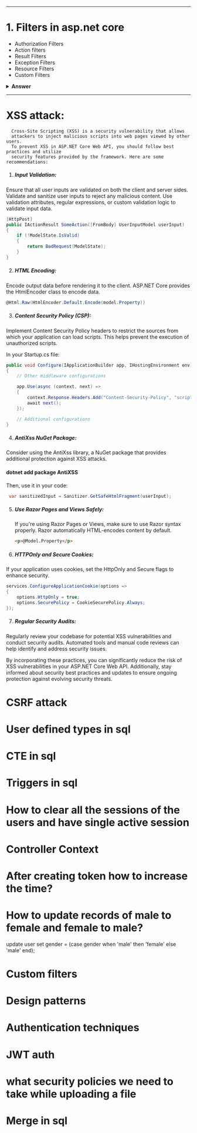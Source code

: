 
---

# 1. Filters in asp.net core

- Authorization Filters
- Action filters
- Result Filters	
- Exception Filters	
- Resource Filters
- Custom Filters


<details><summary><b>Answer</b></summary>
<p>

#### Answer: 

In ASP.NET Core, filters are components that enable you to run code before or after the execution of a controller action or an entire request. Filters provide a way to implement cross-cutting concerns such as logging, authorization, exception handling, and caching. There are several types of filters in ASP.NET Core, and each type serves a specific purpose. Here are some common types of filters:

1. ##### Authorization Filters:
Authorization filters are used to control access to a resource. They are executed before the action method is called. If the authorization fails, the action method is not executed.

```C#
[Authorize]
public IActionResult SecureAction()
{
    // Code for the secured action
}
```

2. ##### Action Filters:
Action filters are executed before and after the action method. They provide a way to perform logic before and after the execution of the action.

```C#
public class MyActionFilter : IActionFilter
{
    public void OnActionExecuting(ActionExecutingContext context)
    {
        // Code executed before the action method
    }

    public void OnActionExecuted(ActionExecutedContext context)
    {
        // Code executed after the action method
    }
}

[ServiceFilter(typeof(MyActionFilter))]
public IActionResult MyAction()
{
    // Code for the action method
}
```

3. ##### Result Filters:
Result filters are executed before and after the execution of the result (the response). They allow you to modify the result or perform additional logic.	
```C#
public class MyResultFilter : IResultFilter
{
    public void OnResultExecuting(ResultExecutingContext context)
    {
        // Code executed before the result
    }

    public void OnResultExecuted(ResultExecutedContext context)
    {
        // Code executed after the result
    }
}

[ServiceFilter(typeof(MyResultFilter))]
public IActionResult MyAction()
{
    // Code for the action method
}
```

4. ##### Exception Filters:
Exception filters are executed when an unhandled exception occurs during the execution of the action. They allow you to handle exceptions and provide custom error responses.

```C#
public class MyExceptionFilter : IExceptionFilter
{
    public void OnException(ExceptionContext context)
    {
        // Code to handle the exception
    }
}

[ServiceFilter(typeof(MyExceptionFilter))]
public IActionResult MyAction()
{
    // Code for the action method
}
```

5. ##### Resource Filters:
Resource filters are executed before and after the execution of the middleware and MVC filters, but before the action method. They provide a way to perform logic at an earlier stage in the request pipeline.

```C#
public class MyResourceFilter : IResourceFilter
{
    public void OnResourceExecuting(ResourceExecutingContext context)
    {
        // Code executed before the resource (action method)
    }

    public void OnResourceExecuted(ResourceExecutedContext context)
    {
        // Code executed after the resource (action method)
    }
}

[ServiceFilter(typeof(MyResourceFilter))]
public IActionResult MyAction()
{
    // Code for the action method
}


```

To use filters globally or on a per-controller or per-action basis, you can register them in the Startup.cs file using the AddMvc or AddControllers method.

```C#
services.AddMvc(options =>
{
    options.Filters.Add(new MyActionFilter()); // Global action filter
    options.Filters.Add(typeof(MyResultFilter)); // Global result filter
})
```

You can also use the [TypeFilter] attribute or the [ServiceFilter] attribute to apply filters at the action level.

#### Create a Custom Action Filter:
First, create a class for your custom action filter by implementing one of the filter interfaces, such as IActionFilter. Here's an example:

```C#
using Microsoft.AspNetCore.Mvc.Filters;
using Microsoft.Extensions.Logging;

public class MyCustomActionFilter : IActionFilter
{
    private readonly ILogger<MyCustomActionFilter> _logger;

    public MyCustomActionFilter(ILogger<MyCustomActionFilter> logger)
    {
        _logger = logger;
    }

    public void OnActionExecuting(ActionExecutingContext context)
    {
        // Code executed before the action method
        _logger.LogInformation("Executing action...");
    }

    public void OnActionExecuted(ActionExecutedContext context)
    {
        // Code executed after the action method
        _logger.LogInformation("Action executed.");
    }
}
```

#### Register the Filter in Startup.cs:
Register your custom filter in the Startup.cs file in the ConfigureServices method. This is where you can add filters to the dependency injection container.

```C#
public void ConfigureServices(IServiceCollection services)
{
    // Other service configurations

    services.AddScoped<MyCustomActionFilter>();

    // Add MVC services
    services.AddControllersWithViews();
}
```

#### Apply the Filter to an Action Method:
Finally, apply the filter to the desired action method using the [ServiceFilter] attribute.	

```C#
using Microsoft.AspNetCore.Mvc;
using Microsoft.Extensions.Logging;

public class HomeController : Controller
{
    private readonly ILogger<HomeController> _logger;

    public HomeController(ILogger<HomeController> logger)
    {
        _logger = logger;
    }

    [ServiceFilter(typeof(MyCustomActionFilter))]
    public IActionResult Index()
    {
        _logger.LogInformation("Executing Index action...");
        return View();
    }

    // Other action methods
}
```

In this example, the MyCustomActionFilter filter is applied to the Index action method. When the Index action is executed, the OnActionExecuting method of the filter will be called before the action, and the OnActionExecuted method will be called after the action.

Remember that you need to have the necessary logging infrastructure in place (in this case, a logger injected into the filter and controller) to see the log messages. Adjust the filter logic and dependencies based on your specific requirements.

</p>
</details>

---
# XSS attack: 
      Cross-Site Scripting (XSS) is a security vulnerability that allows 
      attackers to inject malicious scripts into web pages viewed by other users. 
      To prevent XSS in ASP.NET Core Web API, you should follow best practices and utilize 
      security features provided by the framework. Here are some recommendations:
1. ##### Input Validation:
Ensure that all user inputs are validated on both the client and server sides. Validate and sanitize user inputs to reject any malicious content. Use validation attributes, regular expressions, or custom validation logic to validate input data.


```C#
[HttpPost]
public IActionResult SomeAction([FromBody] UserInputModel userInput)
{
    if (!ModelState.IsValid)
    {
        return BadRequest(ModelState);
    }
}
```

2. ##### HTML Encoding:
Encode output data before rendering it to the client. ASP.NET Core provides the HtmlEncoder class to encode data.
```C#
@Html.Raw(HtmlEncoder.Default.Encode(model.Property))
```
3. ##### Content Security Policy (CSP):
Implement Content Security Policy headers to restrict the sources from which your application can load scripts. This helps prevent the execution of unauthorized scripts.

In your Startup.cs file:
```C#
public void Configure(IApplicationBuilder app, IHostingEnvironment env)
{
    // Other middleware configurations

    app.Use(async (context, next) =>
    {
        context.Response.Headers.Add("Content-Security-Policy", "script-src 'self'");
        await next();
    });

    // Additional configurations
}

```

4. ##### AntiXss NuGet Package:
Consider using the AntiXss library, a NuGet package that provides additional protection against XSS attacks.
 #### dotnet add package AntiXSS
 Then, use it in your code:
```C#
 var sanitizedInput = Sanitizer.GetSafeHtmlFragment(userInput);
```

5. ##### Use Razor Pages and Views Safely:
   If you're using Razor Pages or Views, make sure to use Razor syntax properly. Razor automatically HTML-encodes content by default.
   ```Html
   <p>@Model.Property</p>

   ```

6. ##### HTTPOnly and Secure Cookies:
If your application uses cookies, set the HttpOnly and Secure flags to enhance security.
```C#
services.ConfigureApplicationCookie(options =>
{
    options.HttpOnly = true;
    options.SecurePolicy = CookieSecurePolicy.Always;
});

```
7. ##### Regular Security Audits:
Regularly review your codebase for potential XSS vulnerabilities and conduct security audits. Automated tools and manual code reviews can help identify and address security issues.

By incorporating these practices, you can significantly reduce the risk of XSS vulnerabilities in your ASP.NET Core Web API. Additionally, stay informed about security best practices and updates to ensure ongoing protection against evolving security threats.

# CSRF attack
# User defined types in sql
# CTE in sql
# Triggers in sql
# How to clear all the sessions of the users and have single active session
# Controller Context
# After creating token how to increase the time?
# How to update records of male to female and female to male?
 update user set gender = (case gender when 'male' then 'female' else 'male' end);
# Custom filters
# Design patterns 
# Authentication techniques
# JWT auth
# what security policies we need to take while uploading a file 
# Merge in sql

